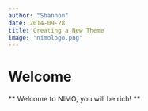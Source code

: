 ```yaml
---
author: "Shannon"
date: 2014-09-28
title: Creating a New Theme
image: "nimologo.png"
---
```


# Welcome

** Welcome to NIMO, you will be rich! **
